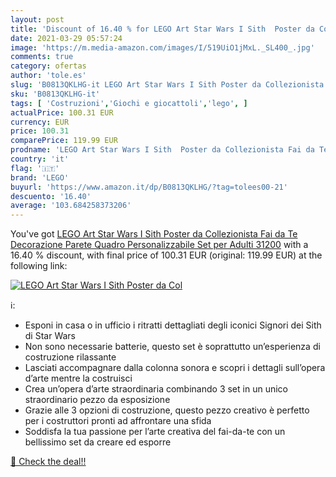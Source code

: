 ```yaml
---
layout: post
title: 'Discount of 16.40 % for LEGO Art Star Wars I Sith  Poster da Col'
date: 2021-03-29 05:57:24
image: 'https://m.media-amazon.com/images/I/519UiO1jMxL._SL400_.jpg'
comments: true
category: ofertas
author: 'tole.es'
slug: 'B0813QKLHG-it LEGO Art Star Wars I Sith Poster da Collezionista Fai da...'
sku: 'B0813QKLHG-it'
tags: [ 'Costruzioni','Giochi e giocattoli','lego', ]
actualPrice: 100.31 EUR
currency: EUR
price: 100.31
comparePrice: 119.99 EUR
prodname: 'LEGO Art Star Wars I Sith  Poster da Collezionista Fai da Te  Decorazione Parete  Quadro Personalizzabile  Set per Adulti  31200'
country: 'it'
flag: '🇮🇹'
brand: 'LEGO'
buyurl: 'https://www.amazon.it/dp/B0813QKLHG/?tag=tolees00-21'
descuento: '16.40'
average: '103.684258373206'
---
```


You've got [LEGO Art Star Wars I Sith  Poster da Collezionista Fai da Te  Decorazione Parete  Quadro Personalizzabile  Set per Adulti  31200](https://www.amazon.it/dp/B0813QKLHG/?tag=tolees00-21) with a  16.40 % discount, with final price of 100.31 EUR (original: 119.99 EUR) at the following link:

[![LEGO Art Star Wars I Sith  Poster da Col](https://m.media-amazon.com/images/I/519UiO1jMxL._SL400_.jpg)](https://www.amazon.it/dp/B0813QKLHG/?tag=tolees00-21)

ℹ️:

- Esponi in casa o in ufficio i ritratti dettagliati degli iconici Signori dei Sith di Star Wars
- Non sono necessarie batterie, questo set è soprattutto un’esperienza di costruzione rilassante
- Lasciati accompagnare dalla colonna sonora e scopri i dettagli sull’opera d’arte mentre la costruisci
- Crea un’opera d’arte straordinaria combinando 3 set in un unico straordinario pezzo da esposizione
- Grazie alle 3 opzioni di costruzione, questo pezzo creativo è perfetto per i costruttori pronti ad affrontare una sfida
- Soddisfa la tua passione per l’arte creativa del fai-da-te con un bellissimo set da creare ed esporre

[🛒 Check the deal!!](https://www.amazon.it/dp/B0813QKLHG/?tag=tolees00-21)

